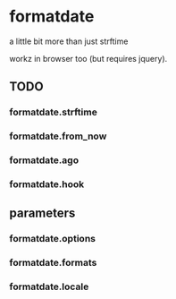 # formatdate

a little bit more than just strftime

workz in browser too (but requires jquery).

## TODO

### formatdate.strftime

### formatdate.from_now

### formatdate.ago

### formatdate.hook

## parameters

### formatdate.options

### formatdate.formats

### formatdate.locale

